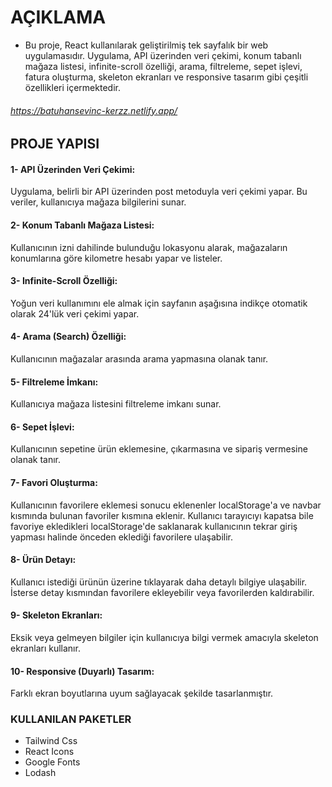 # AÇIKLAMA
 - Bu proje, React kullanılarak geliştirilmiş tek sayfalık bir web uygulamasıdır. Uygulama, API üzerinden veri çekimi, konum tabanlı mağaza listesi, infinite-scroll özelliği, arama, filtreleme, sepet işlevi, fatura oluşturma, skeleton ekranları ve responsive tasarım gibi çeşitli özellikleri içermektedir.

 ###### https://batuhansevinc-kerzz.netlify.app/

## PROJE YAPISI

#### 1- API Üzerinden Veri Çekimi: 
Uygulama, belirli bir API üzerinden post metoduyla veri çekimi yapar. Bu veriler, kullanıcıya mağaza bilgilerini sunar.

#### 2- Konum Tabanlı Mağaza Listesi: 
Kullanıcının izni dahilinde bulunduğu lokasyonu alarak, mağazaların konumlarına göre kilometre hesabı yapar ve listeler.

#### 3- Infinite-Scroll Özelliği: 
Yoğun veri kullanımını ele almak için sayfanın aşağısına indikçe otomatik olarak 24'lük veri çekimi yapar.

#### 4- Arama (Search) Özelliği: 
Kullanıcının mağazalar arasında arama yapmasına olanak tanır.

#### 5- Filtreleme İmkanı: 
Kullanıcıya mağaza listesini filtreleme imkanı sunar.

#### 6- Sepet İşlevi: 
Kullanıcının sepetine ürün eklemesine, çıkarmasına ve sipariş vermesine olanak tanır.

#### 7- Favori Oluşturma: 
Kullanıcının favorilere eklemesi sonucu eklenenler localStorage'a ve navbar kısmında bulunan favoriler kısmına eklenir. Kullanıcı tarayıcıyı kapatsa bile favoriye ekledikleri localStorage'de saklanarak kullanıcının tekrar giriş yapması halinde önceden eklediği favorilere ulaşabilir.

#### 8- Ürün Detayı:
Kullanıcı istediği ürünün üzerine tıklayarak daha detaylı bilgiye ulaşabilir. İsterse detay kısmından favorilere ekleyebilir veya favorilerden kaldırabilir.

#### 9- Skeleton Ekranları: 
Eksik veya gelmeyen bilgiler için kullanıcıya bilgi vermek amacıyla skeleton ekranları kullanır.

#### 10- Responsive (Duyarlı) Tasarım: 
Farklı ekran boyutlarına uyum sağlayacak şekilde tasarlanmıştır.

### KULLANILAN PAKETLER
 - Tailwind Css
 - React Icons
 - Google Fonts
 - Lodash